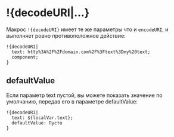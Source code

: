 # !{decodeURI|...}

Макрос `!{decodeURI}` имеет те же параметры что и `encodeURI`, и выполняет ровно противоположное действие: 
```plain 
!{decodeURI|
  text: http%3A%2F%2Fdomain.com%2F%3Ftext%3Dmy%20text;
  component;
}
```


## defaultValue

Если параметр text пустой, вы можете показать значение по умолчанию, передав его в параметре defaultValue:
```plain 
!{decodeURI|
  text: ${localVar.text};
  defaultValue: Пусто
}
```
